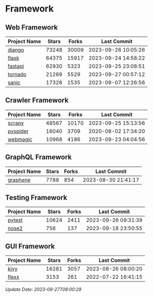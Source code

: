 # Framework

## Web Framework
| Project Name | Stars | Forks | Last Commit |
| ------------ | ----- | ----- | ----------- |
| [django](https://github.com/django/django) | 73248 | 30009 | 2023-09-26 10:05:26 |
| [flask](https://github.com/pallets/flask) | 64375 | 15917 | 2023-09-24 14:58:22 |
| [fastapi](https://github.com/tiangolo/fastapi) | 62930 | 5323 | 2023-09-25 23:08:51 |
| [tornado](https://github.com/tornadoweb/tornado) | 21269 | 5529 | 2023-09-27 00:57:12 |
| [sanic](https://github.com/sanic-org/sanic) | 17328 | 1535 | 2023-09-07 12:26:56 |

## Crawler Framework
| Project Name | Stars | Forks | Last Commit |
| ------------ | ----- | ----- | ----------- |
| [scrapy](https://github.com/scrapy/scrapy) | 48567 | 10170 | 2023-09-25 15:13:56 |
| [pyspider](https://github.com/binux/pyspider) | 16040 | 3709 | 2020-08-02 17:34:20 |
| [webmagic](https://github.com/code4craft/webmagic) | 10968 | 4186 | 2023-09-23 04:04:56 |

## GraphQL Framework
| Project Name | Stars | Forks | Last Commit |
| ------------ | ----- | ----- | ----------- |
| [graphene](https://github.com/graphql-python/graphene) | 7788 | 854 | 2023-08-30 21:41:17 |

## Testing Framework
| Project Name | Stars | Forks | Last Commit |
| ------------ | ----- | ----- | ----------- |
| [pytest](https://github.com/pytest-dev/pytest) | 10624 | 2411 | 2023-09-26 09:31:39 |
| [nose2](https://github.com/nose-devs/nose2) | 756 | 137 | 2023-09-18 23:50:55 |

## GUI Framework
| Project Name | Stars | Forks | Last Commit |
| ------------ | ----- | ----- | ----------- |
| [kivy](https://github.com/kivy/kivy) | 16281 | 3057 | 2023-08-26 08:00:20 |
| [flexx](https://github.com/flexxui/flexx) | 3153 | 261 | 2022-07-22 16:41:15 |

*Update Date: 2023-09-27T08:00:29*